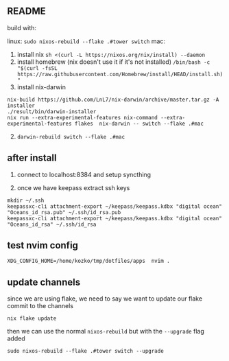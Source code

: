 ## README

build with:

linux: `sudo nixos-rebuild --flake .#tower switch`
mac: 
  1. install nix `sh <(curl -L https://nixos.org/nix/install) --daemon`
  1. install homebrew (nix doesn't use it if it's not installed) `/bin/bash -c "$(curl -fsSL https://raw.githubusercontent.com/Homebrew/install/HEAD/install.sh)"`
  2. install nix-darwin 
  ```
nix-build https://github.com/LnL7/nix-darwin/archive/master.tar.gz -A installer
./result/bin/darwin-installer
 nix run --extra-experimental-features nix-command --extra-experimental-features flakes  nix-darwin -- switch --flake .#mac
  ```
  2. `darwin-rebuild switch --flake .#mac`


## after install

1. connect to localhost:8384 and setup syncthing

2. once we have keepass extract ssh keys

```
mkdir ~/.ssh
keepassxc-cli attachment-export ~/keepass/keepass.kdbx "digital ocean" "Oceans_id_rsa.pub" ~/.ssh/id_rsa.pub
keepassxc-cli attachment-export ~/keepass/keepass.kdbx "digital ocean" "Oceans_id_rsa" ~/.ssh/id_rsa
````

## test nvim config 

```
XDG_CONFIG_HOME=/home/kozko/tmp/dotfiles/apps  nvim .
```
## update channels

since we are using flake, we need to say we want to update our flake commit to the channels

```
nix flake update
```

then we can use the normal `nixos-rebuild` but with the `--upgrade` flag added

```
sudo nixos-rebuild --flake .#tower switch --upgrade
```

